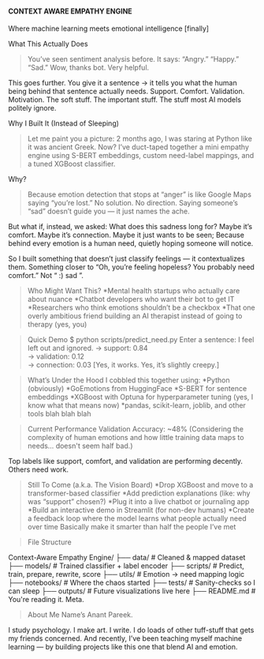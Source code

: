 #### **CONTEXT AWARE EMPATHY ENGINE**

Where machine learning meets emotional intelligence [finally]


What This Actually Does

>You’ve seen sentiment analysis before. It says:
>“Angry.” “Happy.” “Sad.” Wow, thanks bot. Very helpful.


This goes further.
You give it a sentence → it tells you what the human being behind that sentence actually needs.
Support. Comfort. Validation. Motivation.
The soft stuff. The important stuff. The stuff most AI models politely ignore.


Why I Built It (Instead of Sleeping)
>Let me paint you a picture:
2 months ago, I was staring at Python like it was ancient Greek.
Now? I’ve duct-taped together a mini empathy engine using S-BERT embeddings, custom need-label mappings, and a tuned XGBoost classifier.

Why?
>Because emotion detection that stops at “anger” is like Google Maps saying “you’re lost.”
No solution. No direction. Saying someone’s “sad” doesn’t guide you — it just names the ache.

But what if, instead, we asked: What does this sadness long for? Maybe it’s comfort. Maybe it’s connection. Maybe it just wants to be seen;
Because behind every emotion is a human need, quietly hoping someone will notice.

So I built something that doesn’t just classify feelings — it contextualizes them.
Something closer to “Oh, you’re feeling hopeless? You probably need comfort.”
Not “ :) sad ”.

>Who Might Want This?
*Mental health startups who actually care about nuance
*Chatbot developers who want their bot to get IT
*Researchers who think emotions shouldn’t be a checkbox
*That one overly ambitious friend building an AI therapist instead of going to therapy (yes, you)

>Quick Demo
$ python scripts/predict_need.py
Enter a sentence: I feel left out and ignored.
→ support: 0.84  
→ validation: 0.12  
→ connection: 0.03
[Yes, it works. Yes, it’s slightly creepy.]

>What’s Under the Hood
I cobbled this together using:
*Python (obviously)
*GoEmotions from HuggingFace
*S-BERT for sentence embeddings
*XGBoost with Optuna for hyperparameter tuning (yes, I know what that means now)
*pandas, scikit-learn, joblib, and other tools blah blah blah

>Current Performance
Validation Accuracy: ~48%
(Considering the complexity of human emotions and how little training data maps to needs… doesn't seem half bad.)

Top labels like support, comfort, and validation are performing decently.
Others need work.

>Still To Come (a.k.a. The Vision Board)
*Drop XGBoost and move to a transformer-based classifier
*Add prediction explanations (like: why was “support” chosen?)
*Plug it into a live chatbot or journaling app
*Build an interactive demo in Streamlit (for non-dev humans)
*Create a feedback loop where the model learns what people actually need over time
Basically make it smarter than half the people I’ve met

>File Structure

Context-Aware Empathy Engine/
├── data/              # Cleaned & mapped dataset
├── models/            # Trained classifier + label encoder
├── scripts/           # Predict, train, prepare, rewrite, score
├── utils/             # Emotion → need mapping logic
├── notebooks/         # Where the chaos started
├── tests/             # Sanity-checks so I can sleep
├── outputs/           # Future visualizations live here
├── README.md          # You're reading it. Meta.

>About Me
Name’s Anant Pareek.

I study psychology. I make art. I write. I do loads of other tuff-stuff that gets my friends concerned.
And recently, I’ve been teaching myself machine learning — by building projects like this one that blend AI and emotion.
